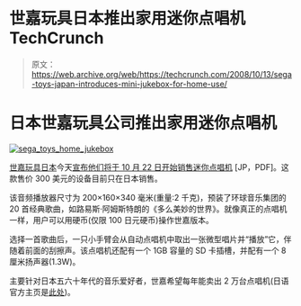# 世嘉玩具日本推出家用迷你点唱机 TechCrunch

> 原文：<https://web.archive.org/web/https://techcrunch.com/2008/10/13/sega-toys-japan-introduces-mini-jukebox-for-home-use/>

# 日本世嘉玩具公司推出家用迷你点唱机

[![](img/b38da77bec58cc55422895d299da3b33.png "sega_toys_home_jukebox")](https://web.archive.org/web/20230127180801/http://old.crunchgear.com/wp-content/uploads/2008/10/sega_toys_home_jukebox.jpg)

[世嘉玩具日本](https://web.archive.org/web/20230127180801/http://www.segatoys.co.jp/english/index.html)今天[宣布他们将于 10 月 22 日开始销售迷你点唱机](https://web.archive.org/web/20230127180801/http://www.segatoys.co.jp/company_information/press_release/pdf/20081010.pdf) [JP，PDF]。这款售价 300 美元的设备目前只在日本销售。

该音频播放器尺寸为 200×160×340 毫米(重量:2 千克)，预装了环球音乐集团的 20 首经典歌曲，如路易斯·阿姆斯特朗的《多么美妙的世界》。就像真正的点唱机一样，用户可以用硬币(仅限 100 日元硬币)操作世嘉版本。

选择一首歌曲后，一只小手臂会从自动点唱机中取出一张微型唱片并“播放”它，伴随着前面的刮擦声。该点唱机还配有一个 1GB 容量的 SD 卡插槽，并配有一个 8 厘米扬声器(1.3W)。

主要针对日本五六十年代的音乐爱好者，世嘉希望每年能卖出 2 万台点唱机(日语官方主页是[此处](https://web.archive.org/web/20230127180801/http://www.homejuke.com/toppage.html))。